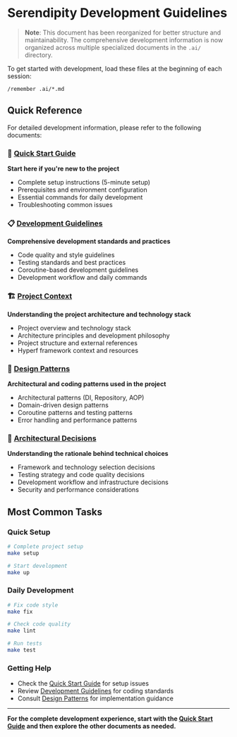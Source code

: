 # Serendipity Development Guidelines

> **Note**: This document has been reorganized for better structure and maintainability. The comprehensive development information is now organized across multiple specialized documents in the `.ai/` directory.

To get started with development, load these files at the beginning of each session:
```
/remember .ai/*.md
```
## Quick Reference

For detailed development information, please refer to the following documents:

### 🚀 [Quick Start Guide](.ai/quickstart.md)
**Start here if you're new to the project**
- Complete setup instructions (5-minute setup)
- Prerequisites and environment configuration
- Essential commands for daily development
- Troubleshooting common issues

### 📋 [Development Guidelines](.ai/guidelines.md)
**Comprehensive development standards and practices**
- Code quality and style guidelines
- Testing standards and best practices
- Coroutine-based development guidelines
- Development workflow and daily commands

### 🏗️ [Project Context](.ai/context.md)
**Understanding the project architecture and technology stack**
- Project overview and technology stack
- Architecture principles and development philosophy
- Project structure and external references
- Hyperf framework context and resources

### 🎯 [Design Patterns](.ai/patterns.md)
**Architectural and coding patterns used in the project**
- Architectural patterns (DI, Repository, AOP)
- Domain-driven design patterns
- Coroutine patterns and testing patterns
- Error handling and performance patterns

### 📝 [Architectural Decisions](.ai/decisions.md)
**Understanding the rationale behind technical choices**
- Framework and technology selection decisions
- Testing strategy and code quality decisions
- Development workflow and infrastructure decisions
- Security and performance considerations

## Most Common Tasks

### Quick Setup
```bash
# Complete project setup
make setup

# Start development
make up
```

### Daily Development
```bash
# Fix code style
make fix

# Check code quality
make lint

# Run tests
make test
```

### Getting Help
- Check the [Quick Start Guide](.ai/quickstart.md) for setup issues
- Review [Development Guidelines](.ai/guidelines.md) for coding standards
- Consult [Design Patterns](.ai/patterns.md) for implementation guidance

---

**For the complete development experience, start with the [Quick Start Guide](.ai/quickstart.md) and then explore the other documents as needed.**
